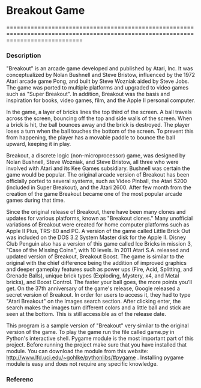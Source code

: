 # Breakout Game
==================================================================================================================================

### Description

   "Breakout" is an arcade game developed and published by Atari, Inc. It was conceptualized by Nolan Bushnell and Steve Bristow, influenced by the 1972 Atari arcade game Pong, and built by Steve Wozniak aided by Steve Jobs. The game was ported to multiple platforms and upgraded to video games such as "Super Breakout". In addition, Breakout was the basis and inspiration for books, video games, film, and the Apple II personal computer.

   In the game, a layer of bricks lines the top third of the screen. A ball travels across the screen, bouncing off the top and side walls of the screen. When a brick is hit, the ball bounces away and the brick is destroyed. The player loses a turn when the ball touches the bottom of the screen. To prevent this from happening, the player has a movable paddle to bounce the ball upward, keeping it in play.

   Breakout, a discrete logic (non-microprocessor) game, was designed by Nolan Bushnell, Steve Wozniak, and Steve Bristow, all three who were involved with Atari and its Kee Games subsidiary. Bushnell was certain the game would be popular. The original arcade version of Breakout has been officially ported to several systems, such as Video Pinball, the Atari 5200 (included in Super Breakout), and the Atari 2600. After few month from the creation of the game Breakout became one of the most popular arcade games during that time.

   Since the original release of Breakout, there have been many clones and updates for various platforms, known as "Breakout clones." Many unofficial variations of Breakout were created for home computer platforms such as Apple II Plus, TRS-80 and PC. A version of the game called Little Brick Out was included on the DOS 3.2 System Master disk for the Apple II. Disney Club Penguin also has a version of this game called Ice Bricks in mission 3, "Case of the Missing Coins", with 10 levels. In 2011 Atari S.A. released and updated version of Breakout, Breakout Boost. The game is similar to the original with the chief difference being the addition of improved graphics and deeper gameplay features such as power ups (Fire, Acid, Splitting, and Grenade Balls), unique brick types (Exploding, Mystery, x4, and Metal bricks), and Boost Control. The faster your ball goes, the more points you’ll get. On the 37th anniversary of the game's release, Google released a secret version of Breakout.  In order for users to access it, they had to type "Atari Breakout" on the Images search section. After clicking enter, the search makes the images turn different colors and a little ball and stick are seen at the bottom. This is still accessible as of the release date.
   
   This program is a sample version of "Breakout" very similar to the original version of the game. To play the game run the file called game.py in Python's interactive shell. Pygame module is the most important part of this project. Before running
the project make sure that you have installed that module. You can download the module from this website: http://www.lfd.uci.edu/~gohlke/pythonlibs/#pygame . Installing pygame module is easy and does not require any specific knowledge.

### Referenc


